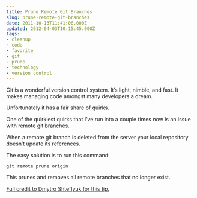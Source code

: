 ```yaml
---
title: Prune Remote Git Branches
slug: prune-remote-git-branches
date: 2011-10-13T11:41:06.000Z
updated: 2012-04-03T10:15:45.000Z
tags:
- cleanup
- code
- favorite
- git
- prune
- technology
- version control
---
```


Git is a wonderful version control system.  It’s light, nimble, and fast.  It makes managing code amongst many developers a dream.

Unfortunately it has a fair share of quirks.

One of the quirkiest quirks that I’ve run into a couple times now is an issue with remote git branches.

When a remote git branch is deleted from the server your local repository doesn’t update its references.

The easy solution is to run this command:

<code>git remote prune origin</code>

This prunes and removes all remote branches that no longer exist.

<a href="http://kpumuk.info/development/memo-2-useful-git-tricks-with-remote-branches/">Full credit to Dmytro Shteflyuk for this tip.</a>
